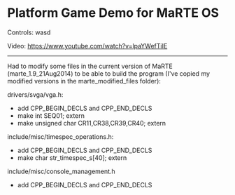 Platform Game Demo for MaRTE OS
==========================

Controls: wasd

Video: https://www.youtube.com/watch?v=lpaYWefTiIE

---------------------------

Had to modify some files in the current version of MaRTE (marte_1.9_21Aug2014) to be able to build the program (I've copied my modified versions in the marte_modified_files folder):

drivers/svga/vga.h:

* add CPP_BEGIN_DECLS and CPP_END_DECLS
* make int SEQ01; extern
* make unsigned char CR11,CR38,CR39,CR40; extern


include/misc/timespec_operations.h:

* add CPP_BEGIN_DECLS and CPP_END_DECLS
* make char str_timespec_s[40]; extern


include/misc/console_management.h

* add CPP_BEGIN_DECLS and CPP_END_DECLS
